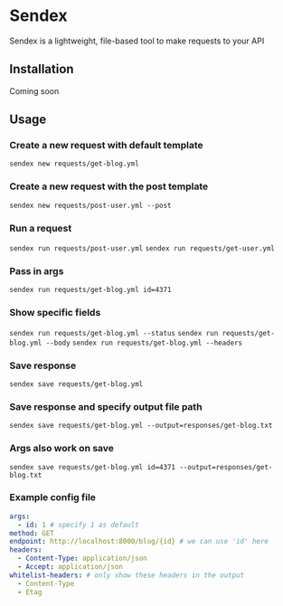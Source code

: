 # Sendex

Sendex is a lightweight, file-based tool to make requests to your API

## Installation

Coming soon

## Usage

### Create a new request with default template

`sendex new requests/get-blog.yml`

### Create a new request with the post template

`sendex new requests/post-user.yml --post`

### Run a request

`sendex run requests/post-user.yml`
`sendex run requests/get-user.yml`

### Pass in args

`sendex run requests/get-blog.yml id=4371`

### Show specific fields

`sendex run requests/get-blog.yml --status`
`sendex run requests/get-blog.yml --body`
`sendex run requests/get-blog.yml --headers`

### Save response

`sendex save requests/get-blog.yml`

### Save response and specify output file path

`sendex save requests/get-blog.yml --output=responses/get-blog.txt`

### Args also work on save

`sendex save requests/get-blog.yml id=4371 --output=responses/get-blog.txt`

### Example config file

```yaml
args:
  - id: 1 # specify 1 as default
method: GET
endpoint: http://localhost:8000/blog/{id} # we can use 'id' here
headers:
  - Content-Type: application/json
  - Accept: application/json
whitelist-headers: # only show these headers in the output
  - Content-Type
  - Etag
```
